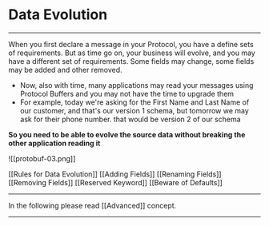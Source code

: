 # Data Evolution

---

When you first declare a message in your Protocol, you have a define sets of requirements.
But as time go on, your business will evolve, and you may have a different set of requirements.
Some fields may change, some fields may be added and other removed.

- Now, also with time, many applications may read your messages using Protocol Buffers and you may not have the time to upgrade them
- For example, today we're asking for the First Name and Last Name of our customer, and that's our version 1 schema, but tomorrow we may ask for their phone number. that would be version 2 of our schema

**So you need to be able to evolve the source data without breaking the other application reading it**
&nbsp;&nbsp;

![[protobuf-03.png]]
&nbsp;&nbsp;

[[Rules for Data Evolution]]
[[Adding Fields]]
[[Renaming Fields]]
[[Removing Fields]]
[[Reserved Keyword]]
[[Beware of Defaults]]
&nbsp;&nbsp;

---

In the following please read [[Advanced]] concept.

---